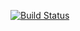 [![Build Status](https://cloud.drone.io/api/badges/szabba/devroute/status.svg)](https://cloud.drone.io/szabba/devroute)